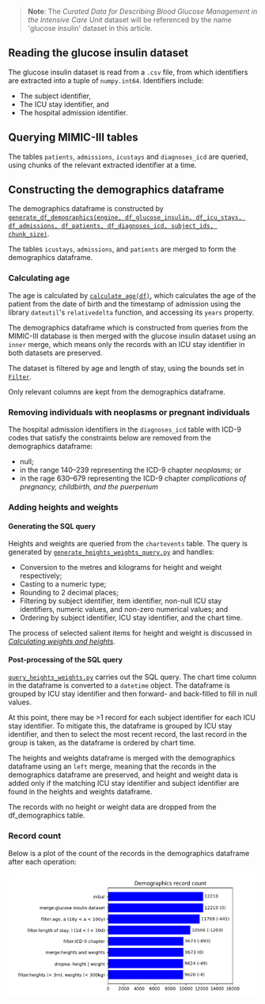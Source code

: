 > **Note**:
> The _Curated Data for Describing Blood Glucose Management in the
Intensive Care Unit_ dataset will be referenced by the name 'glucose insulin' dataset in this article.

## Reading the glucose insulin dataset

The glucose insulin dataset is read from a `.csv` file, from which identifiers are extracted into a tuple
of `numpy.int64`. Identifiers include:

- The subject identifier,
- The ICU stay identifier, and
- The hospital admission identifier.

## Querying MIMIC-III tables

The tables `patients`, `admissions`, `icustays` and `diagnoses_icd` are queried, using chunks of the relevant extracted
identifier at a time.

## Constructing the demographics dataframe

The demographics dataframe is constructed
by [`generate_df_demographics(engine, df_glucose_insulin, df_icu_stays, df_admissions, df_patients, df_diagnoses_icd, subject_ids, chunk_size)`](../generate_df_demographics.py).

The tables `icustays`, `admissions`, and `patients` are merged to form the demographics dataframe.

### Calculating age

The age is calculated by [`calculate_age(df)`](../df_utils/calculate_age.py), which calculates the age of the patient
from
the date of birth and the timestamp of admission
using the library `dateutil`'s `relativedelta` function, and accessing its `years` property.

The demographics dataframe which is constructed from queries from the MIMIC-III database is then merged with the glucose
insulin dataset using an `inner` merge, which means only the records with an ICU stay identifier in both datasets are
preserved.

The dataset is filtered by age and length of stay, using the bounds set in [`Filter`](../constants/filter.py).

Only relevant columns are kept from the demographics dataframe.

### Removing individuals with neoplasms or pregnant individuals

The hospital admission identifiers in the `diagnoses_icd` table with ICD-9 codes that satisfy the constraints below are
removed from the demographics dataframe:

- null;
- in the range 140–239 representing the ICD-9 chapter _neoplasms_; or
- in the rage 630–679 representing the ICD-9 chapter _complications of pregnancy, childbirth, and the puerperium_

### Adding heights and weights

#### Generating the SQL query

Heights and weights are queried from the `chartevents` table. The query is generated
by [`generate_heights_weights_query.py`](../query/generate_heights_weights_query.py) and handles:

- Conversion to the metres and kilograms for height and weight respectively;
- Casting to a numeric type;
- Rounding to 2 decimal places;
- Filtering by subject identifier, item identifier, non-null ICU stay identifiers, numeric values, and non-zero
  numerical values; and
- Ordering by subject identifier, ICU stay identifier, and the chart time.

The process of selected salient items for height and weight is discussed
in [_Calculating weights and heights_](calculating-weights-and-heights.md).

#### Post-processing of the SQL query

[`query_heights_weights.py`](../query/query_heights_weights.py) carries out the SQL query. The chart time column in the
dataframe is converted to a `datetime` object. The dataframe is grouped by ICU stay identifier and then forward- and
back-filled to fill in null values.

At this point, there may be >1 record for each subject identifier for each ICU stay identifier. To mitigate this, the
dataframe is grouped by ICU stay identifier, and then to select the most recent record, the last record in the group is
taken, as the dataframe is ordered by chart time.

The heights and weights dataframe is merged with the demographics dataframe using an `left` merge, meaning that the
records in the demographics dataframe are preserved, and height and weight data is added only if the matching ICU stay
identifier and subject identifier are found in the heights and weights dataframe.

The records with no height or weight data are dropped from the df_demographics table.

### Record count

Below is a plot of the count of the records in the demographics dataframe after each operation:

![demographics_len_history](../plots/demographics_record_count.png)

